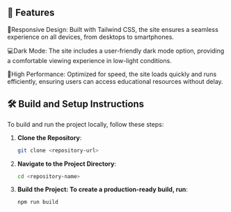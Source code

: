 
## 🚀 Features

🚀Responsive Design: Built with Tailwind CSS, the site ensures a seamless experience on all devices, from desktops to smartphones.

💻Dark Mode: The site includes a user-friendly dark mode option, providing a comfortable viewing experience in low-light conditions.

🚀High Performance: Optimized for speed, the site loads quickly and runs efficiently, ensuring users can access educational resources without delay.


## 🛠️ Build and Setup Instructions

To build and run the project locally, follow these steps:

1. **Clone the Repository**:
   ```bash
   git clone <repository-url>

3. **Navigate to the Project Directory**:
   
   ```bash
   cd <repository-name>


5. **Build the Project: To create a production-ready build, run**:
   
   ```bash
   npm run build
